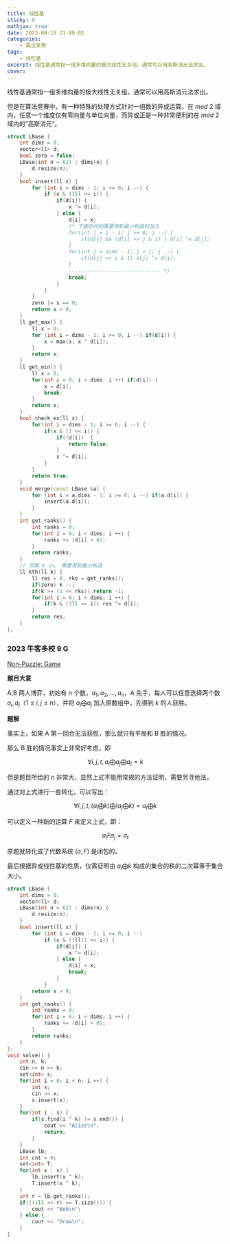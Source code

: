 ```yaml
---
title: 线性基
sticky: 0
mathjax: true
date: 2023-08-15 21:49:02
categories:
    - 算法竞赛
tags:
    - 线性基
excerpt: 线性基通常指一组多维向量的极大线性无关组，通常可以用高斯消元法求出。
cover:
---
```


线性基通常指一组多维向量的极大线性无关组，通常可以用高斯消元法求出。

但是在算法竞赛中，有一种特殊的处理方式针对一组数的异或运算。在 $mod\ 2$ 域内，任意一个维度仅有零向量与单位向量，而异或正是一种非常便利的在 $mod\ 2$ 域内的”高斯消元“。

```cpp
struct LBase {
    int dims = 0;
    vector<ll> d;
    bool zero = false;
    LBase(int n = 62) : dims(n) {
        d.resize(n);
    }
    bool insert(ll x) {
        for (int i = dims - 1; i >= 0; i --) {
            if (x & (1ll << i)) {
                if(d[i]) {
                    x ^= d[i];
                } else {
                    d[i] = x;
                    /* 下面的代码需要用到最小构造时加入
                    for(int j = i - 1; j >= 0; j --) {
                        if(d[j] && (d[i] >> j & 1) ) d[i] ^= d[j];
                    }
                    for(int j = dims - 1; j > i; j --) {
                        if(d[j] >> i & 1) d[j] ^= d[i];
                    }
                    ------------------------------ */
                    break;
                }
            }
        }
        zero |= x == 0;
        return x > 0;
    }
    ll get_max() {
        ll x = 0;
        for (int i = dims - 1; i >= 0; i --) if(d[i]) {
            x = max(x, x ^ d[i]);
        }
        return x;
    }
    ll get_min() {
        ll x = 0;
        for(int i = 0; i < dims; i ++) if(d[i]) {
            x = d[i];
            break;
        }
        return x;
    }
    bool check_ex(ll x) {
        for(int i = dims - 1; i >= 0; i --) {
            if(x & (1 << i)) {
                if(!d[i])  {
                    return false;
                }
                x ^= d[i];
            }
        }
        return true;
    }
    void merge(const LBase &a) {
        for (int i = a.dims - 1; i >= 0; i --) if(a.d[i]) {
            insert(a.d[i]);
        }
    }
    int get_ranks() {
        int ranks = 0;
        for(int i = 0; i < dims; i ++) {
            ranks += (d[i] > 0);
        }
        return ranks;
    }
    // 求第 k 小， 需要用到最小构造
    ll kth(ll k) {
        ll res = 0, rks = get_ranks();
        if(zero) k --;
        if(k >= (1 << rks)) return -1;
        for(int i = 0; i < dims; i ++) {
            if(k & (1ll << i)) res ^= d[i];
        }
        return res;
    }
};
```

### 2023 牛客多校 9 G

[Non-Puzzle: Game](https://ac.nowcoder.com/acm/contest/57363/G)

**题目大意**

A,B 两人博弈，初始有 $n$ 个数，$a_1, a_2, ..., a_n$，A 先手，每人可以任意选择两个数 $a_i,a_j$（$1\leq i,j\leq n$），并将 $a_i \bigoplus a_j$ 加入原数组中，先得到 $k$ 的人获胜。

**题解**

事实上，如果 A 第一回合无法获胜，那么就只有平局和 B 胜的情况。

那么 B 胜的情况事实上非常好考虑，即

$$
    \forall i, j, t, a_i \bigoplus a_j \bigoplus a_t = k
$$

但是题目所给的 $n$ 非常大，显然上式不能用常规的方法证明，需要另寻他法。

通过对上式进行一些转化，可以写出：

$$
    \forall i, j, t, (a_i \bigoplus k) \bigoplus (a_j \bigoplus k)  = a_t\bigoplus k
$$

可以定义一种新的运算 $F$ 来定义上式，即：

$$
    a_i F a_j = a_t
$$

原题就转化成了代数系统 $(a, F)$ 是闭包的。

最后根据异或线性基的性质，仅需证明由 $a_i \bigoplus k$ 构成的集合的秩的二次幂等于集合大小。

```cpp
struct LBase {
    int dims = 0;
    vector<ll> d;
    LBase(int n = 62) : dims(n) {
        d.resize(n);
    }
    bool insert(ll x) {
        for (int i = dims - 1; i >= 0; i --)
            if (x & ((ll)1 << i)) {
                if(d[i]) {
                    x ^= d[i];
                } else {
                    d[i] = x;
                    break;
                }
            }
        return x > 0;
    }
    int get_ranks() {
        int ranks = 0;
        for(int i = 0; i < dims; i ++) {
            ranks += (d[i] > 0);
        }
        return ranks;
    }
};
void solve() {
    int n, k; 
    cin >> n >> k;
    set<int> s;
    for(int i = 0; i < n; i ++) {
        int x;
        cin >> x;
        s.insert(x);
    }
    for(int i : s) {
        if(s.find(i ^ k) != s.end()) {
            cout << "Alice\n";
            return;
        }
    }
    LBase lb;
    int cnt = 0;
    set<int> T;
    for(int x : s) {
        lb.insert(x ^ k);
        T.insert(x ^ k);
    }
    int r = lb.get_ranks();
    if(((1ll << r) == T.size())) {
        cout << "Bob\n";
    } else {
        cout << "Draw\n";
    }
}
```